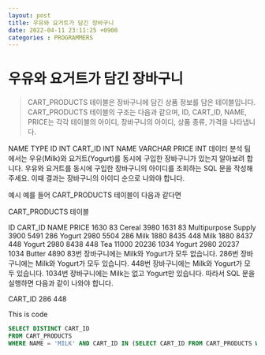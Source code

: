 ```yaml
---
layout: post
title: 우유와 요거트가 담긴 장바구니
date: 2022-04-11 23:11:25 +0900
categories : PROGRAMMERS 
---
```

# 우유와 요거트가 담긴 장바구니

> CART_PRODUCTS 테이블은 장바구니에 담긴 상품 정보를 담은 테이블입니다. CART_PRODUCTS 테이블의 구조는 다음과 같으며, ID, CART_ID, NAME, PRICE는 각각 테이블의 아이디, 장바구니의 아이디, 상품 종류, 가격을 나타냅니다.

NAME	TYPE
ID	INT
CART_ID	INT
NAME	VARCHAR
PRICE	INT
데이터 분석 팀에서는 우유(Milk)와 요거트(Yogurt)를 동시에 구입한 장바구니가 있는지 알아보려 합니다. 우유와 요거트를 동시에 구입한 장바구니의 아이디를 조회하는 SQL 문을 작성해주세요. 이때 결과는 장바구니의 아이디 순으로 나와야 합니다.

예시
예를 들어 CART_PRODUCTS 테이블이 다음과 같다면

CART_PRODUCTS 테이블

ID	CART_ID	NAME	PRICE
1630	83	Cereal	3980
1631	83	Multipurpose Supply	3900
5491	286	Yogurt	2980
5504	286	Milk	1880
8435	448	Milk	1880
8437	448	Yogurt	2980
8438	448	Tea	11000
20236	1034	Yogurt	2980
20237	1034	Butter	4890
83번 장바구니에는 Milk와 Yogurt가 모두 없습니다.
286번 장바구니에는 Milk와 Yogurt가 모두 있습니다.
448번 장바구니에는 Milk와 Yogurt가 모두 있습니다.
1034번 장바구니에는 Milk는 없고 Yogurt만 있습니다.
따라서 SQL 문을 실행하면 다음과 같이 나와야 합니다.

CART_ID
286
448



This is code
```SQL
SELECT DISTINCT CART_ID
FROM CART_PRODUCTS
WHERE NAME = 'MILK' AND CART_ID IN (SELECT CART_ID FROM CART_PRODUCTS WHERE NAME = 'YOGURT') ORDER BY CART_ID;
```